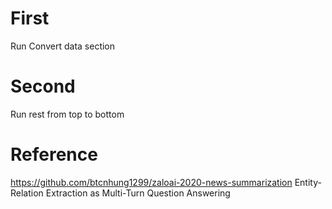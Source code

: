 # First
Run Convert data section
# Second 
Run rest from top to bottom

# Reference
https://github.com/btcnhung1299/zaloai-2020-news-summarization
Entity-Relation Extraction as Multi-Turn Question Answering